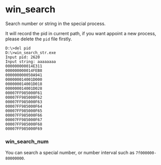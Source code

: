 # win_search

Search number or string in the special process.

It will record the pid in current path, if you want appoint a new process, please delete the `pid` file firstly.

```
D:\>del pid
D:\>win_search_str.exe
Input pid: 2620
Input string: aaaaaaaa
000000000014E311
000000000014FEB8
000000000050A941
000000014001D000
000000014001D018
000000014001D028
00007FF985000F61
00007FF985000F62
00007FF985000F63
00007FF985000F64
00007FF985000F65
00007FF985000F66
00007FF985000F67
00007FF985000F68
00007FF985000F69
```

### win_search_num

You can search a special number, or number interval such as `7f000000-80000000`.


